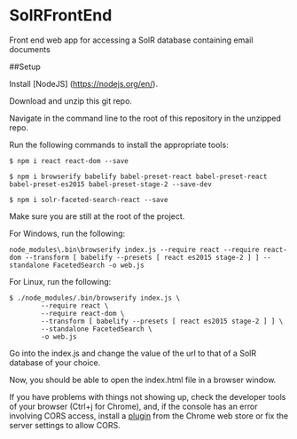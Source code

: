# SolRFrontEnd
Front end web app for accessing a SolR database containing email documents

##Setup

Install [NodeJS] (https://nodejs.org/en/).

Download and unzip this git repo.

Navigate in the command line to the root of this repository in the unzipped repo.

Run the following commands to install the appropriate tools:
```
$ npm i react react-dom --save

$ npm i browserify babelify babel-preset-react babel-preset-react babel-preset-es2015 babel-preset-stage-2 --save-dev

$ npm i solr-faceted-search-react --save
```

Make sure you are still at the root of the project.

For Windows, run the following:
```
node_modules\.bin\browserify index.js --require react --require react-dom --transform [ babelify --presets [ react es2015 stage-2 ] ] --standalone FacetedSearch -o web.js

```

For Linux, run the following:
```
$ ./node_modules/.bin/browserify index.js \
        --require react \
        --require react-dom \
        --transform [ babelify --presets [ react es2015 stage-2 ] ] \
        --standalone FacetedSearch \
        -o web.js
```

Go into the index.js and change the value of the url to that of a SolR database of your choice.

Now, you should be able to open the index.html file in a browser window.

If you have problems with things not showing up, check the developer tools of your browser (Ctrl+j for Chrome), and, if the console has an error involving CORS access, install a [plugin](https://chrome.google.com/webstore/detail/allow-control-allow-origi/nlfbmbojpeacfghkpbjhddihlkkiljbi?hl=en) from the Chrome web store or fix the server settings to allow CORS.

